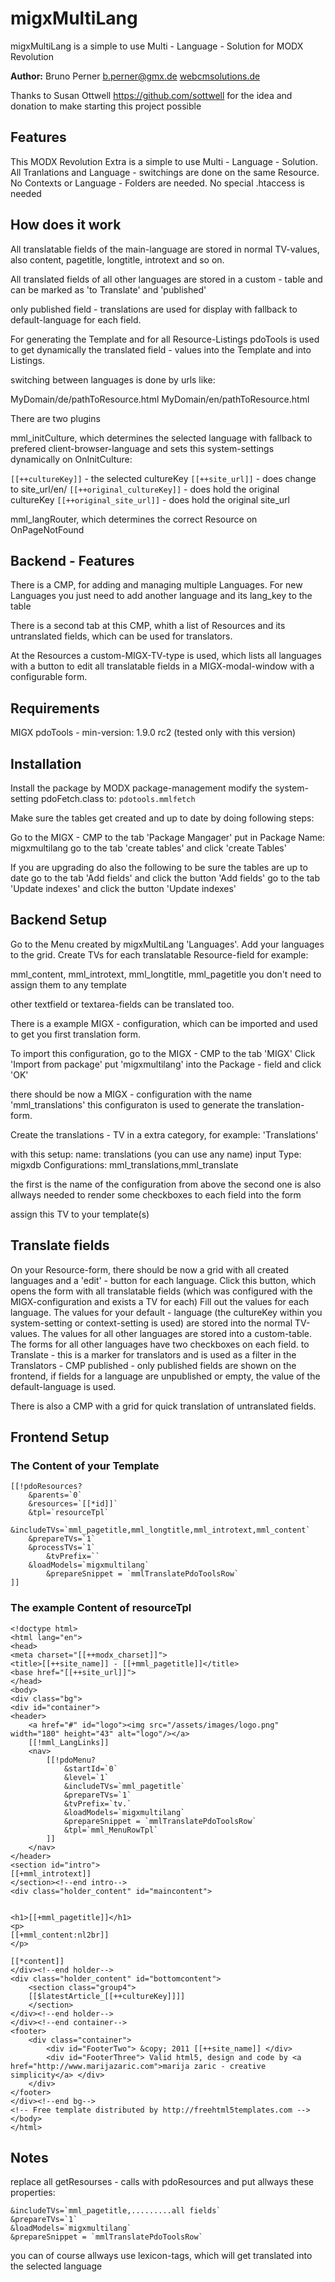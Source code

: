 migxMultiLang
================================================================================
migxMultiLang is a simple to use Multi - Language - Solution for MODX Revolution

**Author:** Bruno Perner b.perner@gmx.de [webcmsolutions.de](http://www.webcmsolutions.de)

Thanks to Susan Ottwell https://github.com/sottwell for the idea and donation to
make starting this project possible


Features
--------------------------------------------------------------------------------
This MODX Revolution Extra is a simple to use Multi - Language - Solution.
All Tranlations and Language - switchings are done on the same Resource.
No Contexts or Language - Folders are needed.
No special .htaccess is needed

How does it work
--------------------------------------------------------------------------------
All translatable fields of the main-language are stored in normal TV-values,
also content, pagetitle, longtitle, introtext and so on.

All translated fields of all other languages are stored in a custom - table and 
can be marked as 'to Translate' and 'published'

only published field - translations are used for display with fallback to
default-language for each field.

For generating the Template and for all Resource-Listings pdoTools is used to get 
dynamically the translated field - values into the Template and into Listings.

switching between languages is done by urls like:

MyDomain/de/pathToResource.html
MyDomain/en/pathToResource.html

There are two plugins 

mml_initCulture, which determines the selected language with fallback to prefered 
client-browser-language and sets this system-settings dynamically 
on OnInitCulture:

`[[++cultureKey]]` - the selected cultureKey
`[[++site_url]]`  - does change to site_url/en/
`[[++original_cultureKey]]` - does hold the original cultureKey
`[[++original_site_url]]` - does hold the original site_url

mml_langRouter, which determines the correct Resource on OnPageNotFound

Backend - Features
--------------------------------------------------------------------------------
There is a CMP, for adding and managing multiple Languages.
For new Languages you just need to add another language and its lang_key to the
table

There is a second tab at this CMP, whith a list of Resources and its untranslated
fields, which can be used for translators.

At the Resources a custom-MIGX-TV-type is used, which lists all languages with a
button to edit all translatable fields in a MIGX-modal-window with a configurable
form.

Requirements
--------------------------------------------------------------------------------
MIGX
pdoTools - min-version: 1.9.0 rc2 (tested only with this version)

Installation
--------------------------------------------------------------------------------
Install the package by MODX package-management
modify the system-setting 
pdoFetch.class to: `pdotools.mmlfetch`

Make sure the tables get created and up to date by doing following steps:

Go to the MIGX - CMP to the tab 'Package Mangager'
put in Package Name: migxmultilang
go to the tab 'create tables' and click 'create Tables'

If you are upgrading do also the following to be sure the tables are up to date
go to the tab 'Add fields' and click the button 'Add fields'
go to the tab 'Update indexes' and click the button 'Update indexes'


Backend Setup
--------------------------------------------------------------------------------
Go to the Menu created by migxMultiLang 'Languages'.
Add your languages to the grid.
Create TVs for each translatable Resource-field for example:

mml_content, mml_introtext, mml_longtitle, mml_pagetitle
you don't need to assign them to any template

other textfield or textarea-fields can be translated too.

There is a example MIGX - configuration, which can be imported and used to get
you first translation form.

To import this configuration, go to the MIGX - CMP to the tab 'MIGX'
Click 'Import from package'
put 'migxmultilang' into the Package - field and click 'OK'

there should be now a MIGX - configuration with the name 'mml_translations'
this configuraton is used to generate the translation-form.

Create the translations - TV in a extra category, for example: 'Translations'

with this setup:
name: translations (you can use any name)
input Type: migxdb
Configurations: mml_translations,mml_translate

the first is the name of the configuration from above
the second one is also allways needed to render some checkboxes to each field
into the form

assign this TV to your template(s)

Translate fields
--------------------------------------------------------------------------------
On your Resource-form, there should be now a grid with all created languages and
a 'edit' - button for each language.
Click this button, which opens the form with all translatable fields 
(which was configured with the MIGX-configuration and exists a TV for each)
Fill out the values for each language.
The values for your default - language (the cultureKey within you system-setting
or context-setting is used) are stored into the normal TV-values.
The values for all other languages are stored into a custom-table.
The forms for all other languages have two checkboxes on each field.
to Translate - this is a marker for translators and is used as a filter in the 
Translators - CMP
published - only published fields are shown on the frontend, if fields for a
language are unpublished or empty, the value of the default-language is used.

There is also a CMP with a grid for quick translation of untranslated fields.

Frontend Setup
--------------------------------------------------------------------------------

### The Content of your Template

```
[[!pdoResources? 
	&parents=`0` 
	&resources=`[[*id]]` 
	&tpl=`resourceTpl` 
	&includeTVs=`mml_pagetitle,mml_longtitle,mml_introtext,mml_content` 
	&prepareTVs=`1` 
	&processTVs=`1`
        &tvPrefix=`` 
	&loadModels=`migxmultilang`
        &prepareSnippet = `mmlTranslatePdoToolsRow`
]]
```

### The example Content of resourceTpl

```
<!doctype html>
<html lang="en">
<head>
<meta charset="[[++modx_charset]]">
<title>[[++site_name]] - [[+mml_pagetitle]]</title>
<base href="[[++site_url]]">
</head>
<body>
<div class="bg">
<div id="container">
<header>
    <a href="#" id="logo"><img src="/assets/images/logo.png" width="180" height="43" alt="logo"/></a>
    [[!mml_LangLinks]]    
    <nav>
        [[!pdoMenu? 
            &startId=`0` 
            &level=`1`
            &includeTVs=`mml_pagetitle`
            &prepareTVs=`1`
            &tvPrefix=`tv.`
            &loadModels=`migxmultilang`
            &prepareSnippet = `mmlTranslatePdoToolsRow`
            &tpl=`mml_MenuRowTpl`
        ]]
    </nav>
</header>
<section id="intro">
[[+mml_introtext]]
</section><!--end intro-->
<div class="holder_content" id="maincontent">


<h1>[[+mml_pagetitle]]</h1>
<p>
[[+mml_content:nl2br]]
</p>

[[*content]]
</div><!--end holder-->
<div class="holder_content" id="bottomcontent">
    <section class="group4">
    [[$latestArticle_[[++cultureKey]]]]
    </section>
</div><!--end holder-->
</div><!--end container-->
<footer>
    <div class="container">  
        <div id="FooterTwo"> &copy; 2011 [[++site_name]] </div>
        <div id="FooterThree"> Valid html5, design and code by <a href="http://www.marijazaric.com">marija zaric - creative simplicity</a> </div> 
    </div>
</footer>
</div><!--end bg-->
<!-- Free template distributed by http://freehtml5templates.com -->
</body>
</html>
```

Notes
--------------------------------------------------------------------------------
replace all getResourses - calls with pdoResources
and put allways these properties:

```
&includeTVs=`mml_pagetitle,.........all fields`
&prepareTVs=`1`
&loadModels=`migxmultilang`
&prepareSnippet = `mmlTranslatePdoToolsRow`
```

you can of course allways use lexicon-tags, which will get translated into the selected language

